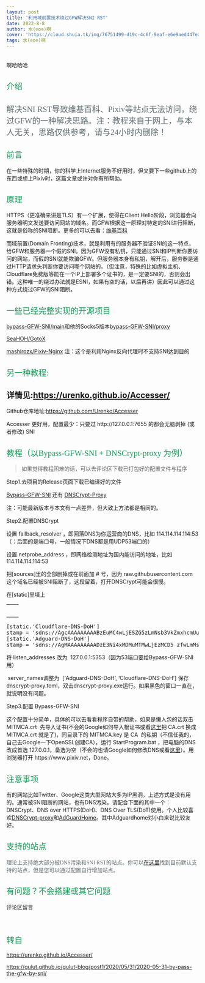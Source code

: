 ```yaml
---
layout: post
title: '利用域前置技术绕过GFW解决SNI RST'
date: 2022-8-8
author: 水(⊙o⊙)啊
cover: 'https://cloud.shuia.tk/img/76751499-d19c-4c6f-9eaf-e6e9aed447ea.png'
tags: 水(⊙o⊙)啊
--- 
```

<br />
啊哈哈哈
<h2 id="支持的站点" style="font-weight:normal;color:#159957;font-family:&quot;">
	介绍
</h2>
<h2 id="支持的站点" style="font-weight:normal;color:#159957;font-family:&quot;">
	<span style="color:#606C71;">解决SNI RST导致维基百科、Pixiv等站点无法访问，绕过GFW的一种解决思路。注：教程来自于网上，与本人无关，思路仅供参考，请与24小时内删除！</span><span style="font-family:&quot;color:#606C71;font-size:12px;"></span><span style="font-family:&quot;color:#606C71;font-size:12px;"></span>
</h2>
<h2 id="前言">
</h2>
<h2 id="支持的站点" style="font-weight:normal;color:#159957;font-family:&quot;">
	前言
</h2>
<p>
	在一些特殊的时期，你的科学上Internet服务不好用时，但又要下一些github上的东西或想上Pixiv时，这篇文章或许对你有所帮助。
</p>
<h2 id="原理">
</h2>
<h2 id="支持的站点" style="font-weight:normal;color:#159957;font-family:&quot;">
	原理
</h2>
<p>
	HTTPS（更准确来讲是TLS）有一个扩展，使得在Client Hello阶段，浏览器会向服务器明文发送要访问网站的域名。而GFW根据这一原理对特定的SNI进行阻断，这就是俗称的SNI阻断。更多的可以去看：<a href="https://zh.wikipedia.org/wiki/%E6%9C%8D%E5%8A%A1%E5%99%A8%E5%90%8D%E7%A7%B0%E6%8C%87%E7%A4%BA">维基百科</a> 
</p>
<p>
	而域前置(Domain Fronting)技术，就是利用有的服务器不验证SNI的这一特点，给GFW和服务器一个假的SNI。因为GFW没有私钥，只能通过SNI和IP判断你要访问的网站，而假的SNI就能欺骗GFW。但服务器本身有私钥，解开后，服务器是通过HTTP请求头判断你要访问哪个网站的。（但注意，特殊的比如虚拟主机、Cloudflare免费版等能在一个IP上部署多个证书的，是一定要SNI的，否则会出错。这种唯一的绕过办法就是ESNI，如果有空的话，以后再讲）因此可以通过这种方式绕过GFW的SNI阻断。
</p>
<h2 id="一些已经完整实现的开源项目">
</h2>
<h2 id="支持的站点" style="font-weight:normal;color:#159957;font-family:&quot;">
	一些已经完整实现的开源项目
</h2>
<p>
	<a href="https://github.com/bypass-GFW-SNI/main">bypass-GFW-SNI/main</a>和他的Socks5版本<a href="https://github.com/bypass-GFW-SNI/proxy">bypass-GFW-SNI/proxy</a> 
</p>
<p>
	<a href="https://github.com/SeaHOH/GotoX">SeaHOH/GotoX</a> 
</p>
<p>
	<a href="https://github.com/mashirozx/Pixiv-Nginx">mashirozx/Pixiv-Nginx</a> 注：这个是利用Nginx反向代理时不支持SNI达到目的
</p>
<h2>
</h2>
<h2 id="支持的站点" style="font-weight:normal;color:#159957;font-family:&quot;">
	另一种教程:
</h2>
<h2>
	详情见:<a href="https://urenko.github.io/Accesser/" target="_blank">https://urenko.github.io/Accesser/</a> 
</h2>
<p>
	Github仓库地址:<a href="https://github.com/Urenko/Accesser" target="_blank">https://github.com/Urenko/Accesser</a>
</p>
<p>
	Accesser 更好用，配置最少：只要过 http://127.0.0.1:7655 的都会无脑剥掉 (或者修改) SNI
</p>
<h2 id="教程以bypass-gfw-sni--dnscrypt-proxy-为例">
</h2>
<h2 id="支持的站点" style="font-weight:normal;color:#159957;font-family:&quot;">
	教程（以Bypass-GFW-SNI + DNSCrypt-proxy 为例）
</h2>
<blockquote>
	<p>
		如果觉得教程困难的话，可以去评论区下载已打包好的配置文件与程序
	</p>
</blockquote>
<p>
	Step1.去项目的Release页面下载已编译好的文件
</p>
<p>
	<a href="https://github.com/bypass-GFW-SNI/main/releases">Bypass-GFW-SNI</a> 还有 <a href="https://github.com/DNSCrypt/dnscrypt-proxy/releases">DNSCrypt-Proxy</a> 
</p>
<p>
	注：可能最新版本与本文有一点差异，但大致上方法都是相同的。
</p>
<p>
	Step2.配置DNSCrypt
</p>
<p>
	设置 fallback_resolver ，即回落DNS为你运营商的DNS，比如 114.114.114.114:53（：后面的是端口号，一般情况下DNS都是用UDP53端口的）
</p>
<p>
	设置 netprobe_address ，即网络检测地址为国内能访问的地址，比如 114.114.114.114:53
</p>
<p>
	把[sources]里的全部删掉或在前面加 # 号，因为 raw.githubusercontent.com 这个域名已经被SNI阻断了，这段留着，打开DNSCrypt可能会很慢。
</p>
<p>
	在[static]里填上
</p>
<div class="highlight">
	<div class="chroma">
		<table class="lntable">
			<tbody>
				<tr>
					<td class="lntd">
<pre class="chroma"></pre>
					</td>
					<td class="lntd">
					</td>
				</tr>
			</tbody>
		</table>
<pre class="prettyprint lang-xml">[static.'Cloudflare-DNS-DoH']
stamp = 'sdns://AgcAAAAAAAAABzEuMC4wLjESZG5zLmNsb3VkZmxhcmUuY29tCi9kbnMtcXVlcnk'
[static.'Adguard-DNS-DoH']
stamp = 'sdns://AgMAAAAAAAAADzE3Ni4xMDMuMTMwLjEzMCD5_zfwLmMstzhwJcB-V5CKPTcbfJXYzdA5DeIx7ZQ6Eg9kbnMuYWRndWFyZC5jb20KL2Rucy1xdWVyeQ'</pre>
	</div>
</div>
<p>
	将 listen_addresses 改为&nbsp; 127.0.0.1:5353（因为53端口要给Bypass-GFW-SNI用）
</p>
<p>
	&nbsp;server_names调整为&nbsp; [‘Adguard-DNS-DoH’, ‘Cloudflare-DNS-DoH’]
保存dnscrypt-proxy.toml，双击dnscrypt-proxy.exe运行。如果黑色的窗口一直在，就说明没有问题。
</p>
<p>
	Step3.配置 Bypass-GFW-SNI
</p>
<p>
	这个配置十分简单，具体的可以去看看程序自带的帮助，如果是懒人包的话双击&nbsp; MITMCA.crt&nbsp; 先导入证书(不会的Google如何导入根证书或看<a href="https://github.com/XX-net/XX-Net/wiki/GoAgent-Import-CA">这里</a>把 CA.crt 换成 MITMCA.crt 就是了)，同目录下的 MITMCA.key 是 CA&nbsp; 的私钥（不信任我的，自己去Google一下OpenSSL创建CA），运行 StartProgram.bat ，把电脑的DNS改成首选 127.0.0.1，备选为空（不会的也请Google如何修改DNS或看<a href="https://baijiahao.baidu.com/s?id=1612906041166793439">这里</a>）。用浏览器打开 https://www.pixiv.net，Done。
</p>
<h2 id="注意事项">
</h2>
<h2 id="支持的站点" style="font-weight:normal;color:#159957;font-family:&quot;">
	注意事项
</h2>
<p>
	有的网站比如Twitter、Google这类大型网站大多为IP黑洞，上述方式是没有用的。通常被SNI阻断的网站，也有DNS污染。请配合下面的其中一个：DNSCrypt、DNS over HTTPS(DoH)、DNS Over TLS(DoT)使用。个人比较喜欢<a href="http://github.com/DNSCrypt/dnscrypt-proxy">DNSCrypt-proxy</a>和<a href="https://github.com/AdguardTeam/AdGuardHome">AdGuardHome</a>。其中Adguardhome对小白来说比较友好。
</p>
<h2 id="附录">
</h2>
<h2 id="支持的站点" style="font-weight:normal;color:#159957;font-family:&quot;">
	支持的站点
</h2>
<p style="color:#606C71;font-family:&quot;font-size:17.6px;">
	理论上支持绝大部分被DNS污染和SNI RST的站点。你可以<a href="https://github.com/URenko/Accesser/wiki/%E7%9B%AE%E5%89%8D%E6%94%AF%E6%8C%81%E7%9A%84%E7%AB%99%E7%82%B9">在这里</a>找到目前默认支持的站点，但是您可以通过配置自行增加站点。
</p>
<p style="color:#606C71;font-family:&quot;font-size:17.6px;">
	<span style="font-family:&quot;font-size:12px;font-weight:normal;"></span>
</p>
<h2 id="有问题" style="font-weight:normal;color:#159957;font-family:&quot;">
	有问题？不会搭建或其它问题
</h2>
<span>评论区留言</span><br />
<div>
	<p>
		<br />
	</p>
	<h2 id="有问题" style="font-weight:normal;color:#159957;font-family:&quot;">
		转自
	</h2>
	<p>
		<a href="https://urenko.github.io/Accesser/" target="_blank">https://urenko.github.io/Accesser/</a>
	</p>
	<p>
		<a href="https://gulut.github.io/gulut-blog/post1/2020/05/31/2020-05-31-by-pass-the-gfw-by-sni/" target="_blank">https://gulut.github.io/gulut-blog/post1/2020/05/31/2020-05-31-by-pass-the-gfw-by-sni/</a>
	</p>
	<p>
		<br />
	</p>
	<div class="highlight">
	</div>
</div>
